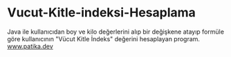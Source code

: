 # Vucut-Kitle-indeksi-Hesaplama
Java ile kullanıcıdan boy ve kilo değerlerini alıp bir değişkene atayıp formüle göre kullanıcının "Vücut Kitle İndeks" değerini hesaplayan program.
www.patika.dev
